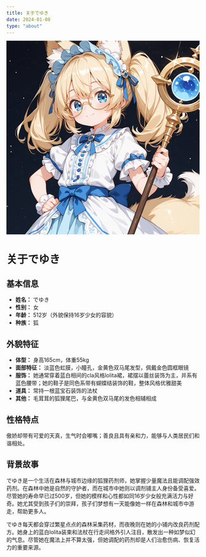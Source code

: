 ```yaml
---
title: 关于でゆき
date: 2024-01-08
type: "about"
---
```


<link rel="stylesheet" href="/css/custom.css">

<div style="text-align: center;">
    <img src="../images/oc.jpg" alt="でゆき" class="profile-avatar">
</div>

# 关于でゆき

## 基本信息

- **姓名：** でゆき
- **性别：** 女
- **年龄：** 512岁（外貌保持16岁少女的容貌）
- **种族：** 狐

## 外貌特征

- **体型：** 身高165cm，体重55kg
- **面部特征：** 淡蓝色虹膜，小瞳孔，金黄色双马尾发型，佩戴金色圆框眼镜
- **服饰：** 她通常穿着蓝白相间的cla风格lolita裙，裙摆以蕾丝装饰为主，并系有蓝色腰带；她的鞋子是同色系带有蝴蝶结装饰的鞋，整体风格优雅甜美
- **道具：** 常持一根蓝宝石装饰的法杖
- **其他：** 毛茸茸的狐狸尾巴，与金黄色双马尾的发色相辅相成

## 性格特点

傲娇却带有可爱的天真，生气时会嘟嘴；善良且具有亲和力，能够与人类居民们和谐相处。

## 背景故事

でゆき是一个生活在森林与城市边缘的狐狸药剂师，她掌握少量魔法且能调配强效药剂。在森林中她是自然的守护者，而在城市中她则以调剂铺主人身份备受喜爱。尽管她的寿命早已过500岁，但她的模样和心性都如同16岁少女般充满活力与好奇。她尤其受到孩子们的崇拜，孩子们梦想有一天能像她一样在森林和城市中游走，帮助更多人。

でゆき每天都会穿过繁星点点的森林采集药材，而夜晚则在她的小铺内改良药剂配方。她身上的蓝白lolita装束和法杖在行走间格外引人注目，散发出一种如梦似幻的气息。尽管她在魔法上并不算太强，但她调配的药剂却是人们治愈伤病、恢复活力的重要来源。